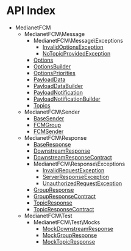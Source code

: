 API Index
=========

* MedianetFCM
    * MedianetFCM\Message
        * MedianetFCM\Message\Exceptions
            * [InvalidOptionsException](MedianetFCM-Message-Exceptions-InvalidOptionsException.md)
            * [NoTopicProvidedException](MedianetFCM-Message-Exceptions-NoTopicProvidedException.md)
        * [Options](MedianetFCM-Message-Options.md)
        * [OptionsBuilder](MedianetFCM-Message-OptionsBuilder.md)
        * [OptionsPriorities](MedianetFCM-Message-OptionsPriorities.md)
        * [PayloadData](MedianetFCM-Message-PayloadData.md)
        * [PayloadDataBuilder](MedianetFCM-Message-PayloadDataBuilder.md)
        * [PayloadNotification](MedianetFCM-Message-PayloadNotification.md)
        * [PayloadNotificationBuilder](MedianetFCM-Message-PayloadNotificationBuilder.md)
        * [Topics](MedianetFCM-Message-Topics.md)
    * MedianetFCM\Sender
        * [BaseSender](MedianetFCM-Sender-BaseSender.md)
        * [FCMGroup](MedianetFCM-Sender-FCMGroup.md)
        * [FCMSender](MedianetFCM-Sender-FCMSender.md)
    * MedianetFCM\Response
        * [BaseResponse](MedianetFCM-Response-BaseResponse.md)
        * [DownstreamResponse](MedianetFCM-Response-DownstreamResponse.md)
        * [DownstreamResponseContract](MedianetFCM-Response-DownstreamResponseContract.md)
        * MedianetFCM\Response\Exceptions
            * [InvalidRequestException](MedianetFCM-Response-Exceptions-InvalidRequestException.md)
            * [ServerResponseException](MedianetFCM-Response-Exceptions-ServerResponseException.md)
            * [UnauthorizedRequestException](MedianetFCM-Response-Exceptions-UnauthorizedRequestException.md)
        * [GroupResponse](MedianetFCM-Response-GroupResponse.md)
        * [GroupResponseContract](MedianetFCM-Response-GroupResponseContract.md)
        * [TopicResponse](MedianetFCM-Response-TopicResponse.md)
        * [TopicResponseContract](MedianetFCM-Response-TopicResponseContract.md)
    * MedianetFCM\Test
        * MedianetFCM\Test\Mocks
            * [MockDownstreamResponse](MedianetFCM-Test-Mocks-MockDownstreamResponse.md)
            * [MockGroupResponse](MedianetFCM-Test-Mocks-MockGroupResponse.md)
            * [MockTopicResponse](MedianetFCM-Test-Mocks-MockTopicResponse.md)

